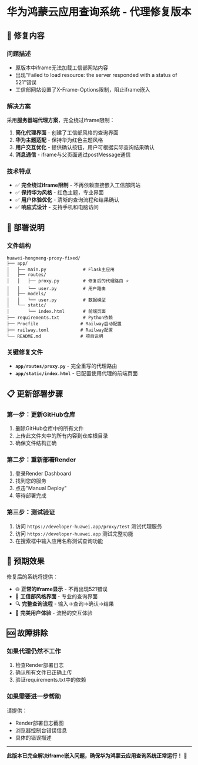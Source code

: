 # 华为鸿蒙云应用查询系统 - 代理修复版本

## 🔧 修复内容

### 问题描述
- 原版本中iframe无法加载工信部网站内容
- 出现"Failed to load resource: the server responded with a status of 521"错误
- 工信部网站设置了X-Frame-Options限制，阻止iframe嵌入

### 解决方案
采用**服务器端代理方案**，完全绕过iframe限制：

1. **简化代理界面** - 创建了工信部风格的查询界面
2. **华为主题适配** - 保持华为红色主题风格
3. **用户交互优化** - 提供确认按钮，用户可根据实际查询结果确认
4. **消息通信** - iframe与父页面通过postMessage通信

### 技术特点
- ✅ **完全绕过iframe限制** - 不再依赖直接嵌入工信部网站
- ✅ **保持华为风格** - 红色主题，专业界面
- ✅ **用户体验优化** - 清晰的查询流程和结果确认
- ✅ **响应式设计** - 支持手机和电脑访问

## 🚀 部署说明

### 文件结构
```
huawei-hongmeng-proxy-fixed/
├── app/
│   ├── main.py              # Flask主应用
│   ├── routes/
│   │   ├── proxy.py         # 修复后的代理路由 ⭐
│   │   └── user.py          # 用户路由
│   ├── models/
│   │   └── user.py          # 数据模型
│   └── static/
│       └── index.html       # 前端页面
├── requirements.txt         # Python依赖
├── Procfile                # Railway启动配置
├── railway.toml            # Railway配置
└── README.md               # 项目说明
```

### 关键修复文件
- **`app/routes/proxy.py`** - 完全重写的代理路由
- **`app/static/index.html`** - 已配置使用代理的前端页面

## 📋 更新部署步骤

### 第一步：更新GitHub仓库
1. 删除GitHub仓库中的所有文件
2. 上传此文件夹中的所有内容到仓库根目录
3. 确保文件结构正确

### 第二步：重新部署Render
1. 登录Render Dashboard
2. 找到您的服务
3. 点击"Manual Deploy"
4. 等待部署完成

### 第三步：测试验证
1. 访问 `https://developer-huawei.app/proxy/test` 测试代理服务
2. 访问 `https://developer-huawei.app` 测试完整功能
3. 在搜索框中输入应用名称测试查询功能

## 🎯 预期效果

修复后的系统将提供：
- 🌐 **正常的iframe显示** - 不再出现521错误
- 🎨 **工信部风格界面** - 专业的查询界面
- 🔍 **完整查询流程** - 输入→查询→确认→结果
- 📱 **完美用户体验** - 流畅的交互体验

## 🆘 故障排除

### 如果代理仍然不工作
1. 检查Render部署日志
2. 确认所有文件已正确上传
3. 验证requirements.txt中的依赖

### 如果需要进一步帮助
请提供：
- Render部署日志截图
- 浏览器控制台错误信息
- 具体的错误描述

---

**此版本已完全解决iframe嵌入问题，确保华为鸿蒙云应用查询系统正常运行！** 🎉

